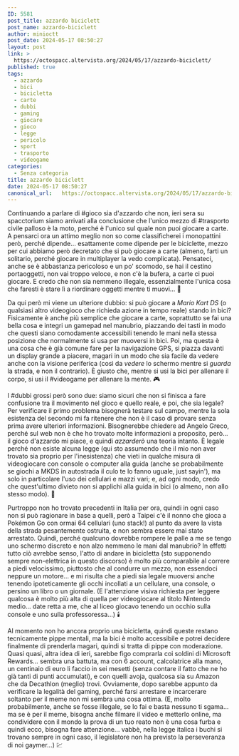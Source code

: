 ```yaml
---
ID: 5581
post_title: azzardo biciclett
post_name: azzardo-biciclett
author: minioctt
post_date: 2024-05-17 08:50:27
layout: post
link: >
  https://octospacc.altervista.org/2024/05/17/azzardo-biciclett/
published: true
tags:
  - azzardo
  - bici
  - bicicletta
  - carte
  - dubbi
  - gaming
  - giocare
  - gioco
  - legge
  - pericolo
  - sport
  - trasporto
  - videogame
categories:
  - Senza categoria
title: azzardo biciclett
date: 2024-05-17 08:50:27
canonical_url:   https://octospacc.altervista.org/2024/05/17/azzardo-biciclett/
---
```

<!-- wp:paragraph -->
<p>Continuando a parlare di #gioco sia d'azzardo che non, ieri sera su spacctorium siamo arrivati alla conclusione che l'unico mezzo di #trasporto civile palloso è la moto, perché è l'unico sul quale non puoi giocare a carte. A pensarci ora un attimo meglio non so come classificherei i monopattini però, perché dipende... esattamente come dipende per le biciclette, mezzo per cui abbiamo però decretato che si può giocare a carte (almeno, farti un solitario, perché giocare in multiplayer la vedo complicata). Pensateci, anche se è abbastanza pericoloso e un po' scomodo, se hai il cestino portaoggetti, non vai troppo veloce, e non c'è la bufera, a carte ci puoi giocare. E credo che non sia nemmeno illegale, essenzialmente l'unica cosa che faresti è stare lì a riordinare oggetti mentre ti muovi... 🎴</p>
<!-- /wp:paragraph -->

<!-- wp:paragraph -->
<p>Da qui però mi viene un ulteriore dubbio: si può giocare a <em>Mario Kart DS</em> (o qualsiasi altro videogioco che richieda azione in tempo reale) stando in bici? Fisicamente è anche più semplice che giocare a carte, soprattutto se fai una bella cosa e integri un gamepad nel manubrio, piazzando dei tasti in modo che questi siano comodamente accessibili tenendo le mani nella stessa posizione che normalmente si usa per muoversi in bici. Poi, ma questa è una cosa che è già comune fare per la navigazione GPS, si piazza davanti un display grande a piacere, magari in un modo che sia facile da vedere anche con la visione periferica (così da <em>vedere</em> lo schermo mentre si <em>guarda</em> la strada, e non il contrario). È giusto che, mentre si usi la bici per allenare il corpo, si usi il #videogame per allenare la mente. 🎮</p>
<!-- /wp:paragraph -->

<!-- wp:paragraph -->
<p>I #dubbi grossi però sono due: siamo sicuri che non si finisca a fare confusione tra il movimento nel gioco e quello reale, e poi, che sia legale? Per verificare il primo problema bisognerà testare sul campo, mentre la sola esistenza del secondo mi fa ritenere che non è il caso di provare senza prima avere ulteriori informazioni. Bisognerebbe chiedere ad Angelo Greco, perché sul web non è che ho trovato molte informazioni a proposito, però... il gioco d'azzardo mi piace, e quindi <em>azzarderò</em> una teoria intanto. È legale perché non esiste alcuna legge (qui sto assumendo che il mio non aver trovato sia proprio per l'inesistenza) che vieti in qualche misura di videogiocare con console o computer alla guida (anche se probabilmente se giochi a MKDS in autostrada il culo te lo fanno uguale, just sayin'), ma solo in particolare l'uso dei cellulari e mazzi vari; e, ad ogni modo, credo che quest'ultimo divieto non si applichi alla guida in bici (o almeno, non allo stesso modo). 🦧</p>
<!-- /wp:paragraph -->

<!-- wp:paragraph -->
<p>Purtroppo non ho trovato precedenti in Italia per ora, quindi in ogni caso non si può ragionare in base a quelli, però a Taipei c'è il nonno che gioca a Pokémon Go con ormai 64 cellulari (uno stack!) al punto da avere la vista della strada pesantemente ostruita, e non sembra essere mai stato arrestato. Quindi, perché qualcuno dovrebbe rompere le palle a me se tengo uno schermo discreto e non alzo nemmeno le mani dal manubrio? In effetti tutto ciò avrebbe senso, l'atto di andare in bicicletta (sto supponendo sempre non-elettrica in questo discorso) è molto più comparabile al correre a piedi velocissimo, piuttosto che al condurre un mezzo, non essendoci neppure un motore... e mi risulta che a piedi sia legale muoversi anche tenendo ipoteticamente gli occhi incollati a un cellulare, una console, o persino un libro o un giornale. (E l'attenzione visiva richiesta per leggere qualcosa è molto più alta di quella per videogiocare al titolo Nintendo medio... date retta a me, che al liceo giocavo tenendo un occhio sulla console e uno sulla professoressa...) 🕯️</p>
<!-- /wp:paragraph -->

<!-- wp:paragraph -->
<p>Al momento non ho ancora proprio una bicicletta, quindi queste restano tecnicamente pippe mentali, ma la bici è molto accessibile e potrei decidere finalmente di prenderla magari, quindi si tratta di pippe con moderazione. Quasi quasi, altra idea di ieri, sarebbe figo comprarla coi soldini di Microsoft Rewards... sembra una battuta, ma con 6 account, calcolatrice alla mano, un centinaio di euro li faccio in sei mesetti (senza contare il fatto che ne ho già tanti di punti accumulati), e con quelli avoja, qualcosa sia su Amazon che da Decathlon (meglio) trovi. Ovviamente, dopo sarebbe appunto da verificare la legalità del gaming, perché farsi arrestare e incarcerare soltanto per il meme non mi sembra una cosa ottima. (E, molto probabilmente, anche se fosse illegale, se lo fai e basta nessuno ti sgama... ma se è per il meme, bisogna anche filmare il video e metterlo online, ma condividere con il mondo la prova di un tuo reato non è una cosa furba e quindi ecco, bisogna fare attenzione... vabbè, nella legge italica i buchi si trovano sempre in ogni caso, il legislatore non ha previsto la perseveranza di noi gaymer...) 💹</p>
<!-- /wp:paragraph -->